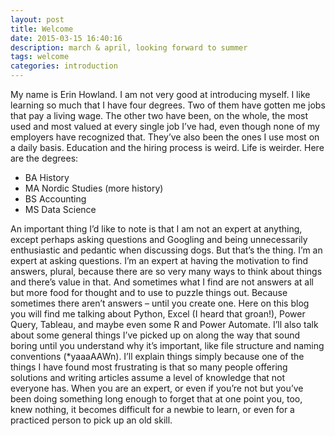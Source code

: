 ```yaml
---
layout: post
title: Welcome
date: 2015-03-15 16:40:16
description: march & april, looking forward to summer
tags: welcome
categories: introduction
---
```


My name is Erin Howland. I am not very good at introducing myself. I like learning so much that I have four degrees. Two of them have gotten me jobs that pay a living wage. The other two have been, on the whole, the most used and most valued at every single job I’ve had, even though none of my employers have recognized that. They’ve also been the ones I use most on a daily basis. Education and the hiring process is weird. Life is weirder. Here are the degrees:
<ul>
    <li>BA History</li>
    <li>MA Nordic Studies (more history)</li>
    <li>BS Accounting</li>
    <li>MS Data Science</li>
</ul>

An important thing I’d like to note is that I am not an expert at anything, except perhaps asking questions and Googling and being unnecessarily enthusiastic and pedantic when discussing dogs. But that’s the thing. I’m an expert at asking questions. I’m an expert at having the motivation to find answers, plural, because there are so very many ways to think about things and there’s value in that. And sometimes what I find are not answers at all but more food for thought and to use to puzzle things out. Because sometimes there aren’t answers – until you create one.
Here on this blog you will find me talking about Python, Excel (I heard that groan!), Power Query, Tableau, and maybe even some R and Power Automate. I’ll also talk about some general things I’ve picked up on along the way that sound boring until you understand why it’s important, like file structure and naming conventions (*yaaaAAWn). 
I’ll explain things simply because one of the things I have found most frustrating is that so many people offering solutions and writing articles assume a level of knowledge that not everyone has. When you are an expert, or even if you’re not but you’ve been doing something long enough to forget that at one point you, too, knew nothing, it becomes difficult for a newbie to learn, or even for a practiced person to pick up an old skill.
